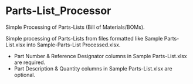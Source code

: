 # Parts-List_Processor
Simple Processing of Parts-Lists (Bill of Materials/BOMs).

Simple processing of Parts-Lists from files formatted like Sample Parts-List.xlsx into Sample-Parts-List Processed.xlsx.
- Part Number & Reference Designator columns in Sample Parts-List.xlsx are required.
- Part Description & Quantity columns in Sample Parts-List.xlsx are optional.
